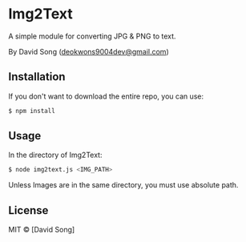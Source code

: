# Img2Text
A simple module for converting JPG & PNG to text.

By David Song (deokwons9004dev@gmail.com)

## Installation
If you don't want to download the entire repo, you can use:

```sh
$ npm install
```

## Usage
In the directory of Img2Text:

```sh
$ node img2text.js <IMG_PATH> 
```

Unless Images are in the same directory, you must use absolute path.

## License

MIT © [David Song]

